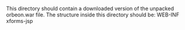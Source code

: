 This directory should contain a downloaded version of the unpacked orbeon.war file.
The structure inside this directory should be:
WEB-INF
xforms-jsp
